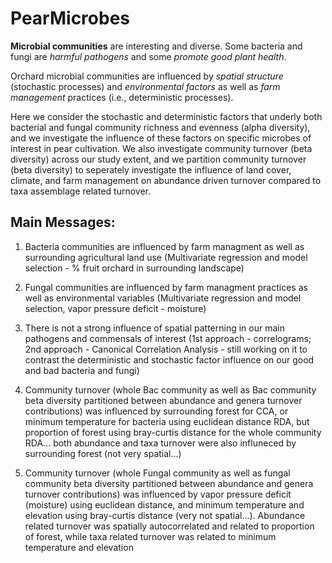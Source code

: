 # PearMicrobes
**Microbial communities** are interesting and diverse. Some bacteria and fungi are *harmful pathogens* and some *promote good plant health*.

Orchard microbial communities are influenced by *spatial structure* (stochastic processes) and *environmental factors* as well as *farm management* practices (i.e., deterministic processes).

Here we consider the stochastic and deterministic factors that underly both bacterial and fungal community richness and evenness (alpha diversity), and we investigate the influence of these factors on specific microbes of interest in pear cultivation. We also investigate community turnover (beta diversity) across our study extent, and we partition community turnover (beta diversity) to seperately investigate the influence of land cover, climate, and farm management on abundance driven turnover compared to taxa assemblage related turnover.

## Main Messages:

1. Bacteria communities are influenced by farm managment as well as surrounding agricultural land use (Multivariate regression and model selection - % fruit orchard in surrounding landscape)

2. Fungal communities are influenced by farm managment practices as well as environmental variables (Multivariate regression and model selection, vapor pressure deficit - moisture)

3. There is not a strong influence of spatial patterning in our main pathogens and commensals of interest (1st approach - correlograms; 2nd approach - Canonical Correlation Analysis - still working on it to contrast the deterministic and stochastic factor influence on our good and bad bacteria and fungi)

4. Community turnover (whole Bac community as well as Bac community beta diversity partitioned between abundance and genera  turnover contributions) was influenced by surrounding forest for CCA, or minimum temperature for bacteria using euclidean distance RDA, but proportion of forest using bray-curtis distance for the whole community RDA... both abundance and taxa turnover were also influneced by surrounding forest (not very spatial...)

5. Community turnover (whole Fungal community as well as fungal community beta diversity partitioned between abundance and genera  turnover contributions) was influenced by vapor pressure deficit (moisture) using euclidean distance, and minimum temperature and elevation using bray-curtis distance (very not spatial...). Abundance related turnover was spatially autocorrelated and related to proportion of forest, while taxa related turnover was related to minimum temperature and elevation
